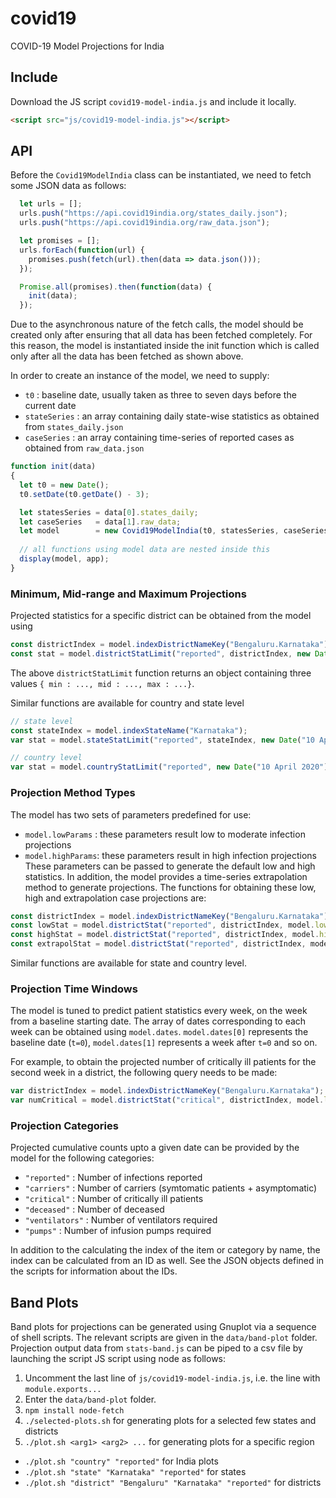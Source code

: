 # covid19
COVID-19 Model Projections for India

## Include
Download the JS script `covid19-model-india.js` and include it locally.
```html
<script src="js/covid19-model-india.js"></script>
```

## API
Before the `Covid19ModelIndia` class can be instantiated, we need to fetch some
JSON data as follows:
```js
  let urls = [];
  urls.push("https://api.covid19india.org/states_daily.json");
  urls.push("https://api.covid19india.org/raw_data.json");

  let promises = [];
  urls.forEach(function(url) {
    promises.push(fetch(url).then(data => data.json()));
  });

  Promise.all(promises).then(function(data) {
    init(data);
  });
```
Due to the asynchronous nature of the fetch calls, the model should be created
only after ensuring that all data has been fetched completely. For this reason,
the model is instantiated inside the init function which is called only after
all the data has been fetched as shown above.

In order to create an instance of the model, we need to supply:
+ `t0` : baseline date, usually taken as three to seven days before the current date
+ `stateSeries` : an array containing daily state-wise statistics as obtained from `states_daily.json`
+ `caseSeries` : an array containing time-series of reported cases as obtained from `raw_data.json`

```js
function init(data)
{
  let t0 = new Date();
  t0.setDate(t0.getDate() - 3);

  let statesSeries = data[0].states_daily;
  let caseSeries   = data[1].raw_data;
  let model        = new Covid19ModelIndia(t0, statesSeries, caseSeries);
  
  // all functions using model data are nested inside this
  display(model, app);
}
```

### Minimum, Mid-range and Maximum Projections
Projected statistics for a specific district can be obtained from the model
using
```js
const districtIndex = model.indexDistrictNameKey("Bengaluru.Karnataka");
const stat = model.districtStatLimit("reported", districtIndex, new Date("10 April 2020"));
```
The above `districtStatLimit` function returns an object containing three
values `{ min : ..., mid : ..., max : ...}`.

Similar functions are available for country and state level
```js
// state level
const stateIndex = model.indexStateName("Karnataka");
var stat = model.stateStatLimit("reported", stateIndex, new Date("10 April 2020"));

// country level
var stat = model.countryStatLimit("reported", new Date("10 April 2020"));
```

### Projection Method Types
The model has two sets of parameters predefined for use:
+ `model.lowParams` : these parameters result low to moderate infection projections
+ `model.highParams`: these parameters result in high infection projections
These parameters can be passed to generate the default low and high statistics.
In addition, the model provides a time-series extrapolation method to generate
projections. The functions for obtaining these low, high and extrapolation case
projections are:
```js
const districtIndex = model.indexDistrictNameKey("Bengaluru.Karnataka");
const lowStat = model.districtStat("reported", districtIndex, model.lowParams, new Date("10 April 2020"));
const highStat = model.districtStat("reported", districtIndex, model.highParams, new Date("10 April 2020"));
const extrapolStat = model.districtStat("reported", districtIndex, model.lowParams, new Date("10 April 2020"), true);
```
Similar functions are available for state and country level.

### Projection Time Windows
The model is tuned to predict patient statistics every week, on the week from
a baseline starting date. The array of dates corresponding to each week
can be obtained using `model.dates`. `model.dates[0]` represents the baseline
date (`t=0`), `model.dates[1]` represents a week after `t=0` and so on. 

For example, to obtain the projected number of critically ill patients
for the second week in a district, the following query needs to be made:
```js
var districtIndex = model.indexDistrictNameKey("Bengaluru.Karnataka");
var numCritical = model.districtStat("critical", districtIndex, model.lowParams, model.dates[2]);
```

### Projection Categories
Projected cumulative counts upto a given date can be provided
by the model for the following categories:
+ `"reported"` : Number of infections reported
+ `"carriers"` : Number of carriers (symtomatic patients + asymptomatic)
+ `"critical"` : Number of critically ill patients
+ `"deceased"` : Number of deceased
+ `"ventilators"` : Number of ventilators required
+ `"pumps"` : Number of infusion pumps required

In addition to the calculating the index of the item or category by name, the
index can be calculated from an ID as well. See the JSON objects defined in
the scripts for information about the IDs.

## Band Plots
Band plots for projections can be generated using Gnuplot via a sequence of
shell scripts. The relevant scripts are given in the `data/band-plot` folder.
Projection output data from `stats-band.js` can be piped to a csv file by
launching the script JS script using node as follows:
1. Uncomment the last line of `js/covid19-model-india.js`, i.e. the line
with `module.exports...`
2. Enter the `data/band-plot` folder.
3. `npm install node-fetch`
4. `./selected-plots.sh` for generating plots for a selected few states and districts
5. `./plot.sh <arg1> <arg2> ...` for generating plots for a specific region
  + `./plot.sh "country" "reported"` for India plots
  + `./plot.sh "state" "Karnataka" "reported"` for states
  + `./plot.sh "district" "Bengaluru" "Karnataka" "reported"` for districts
